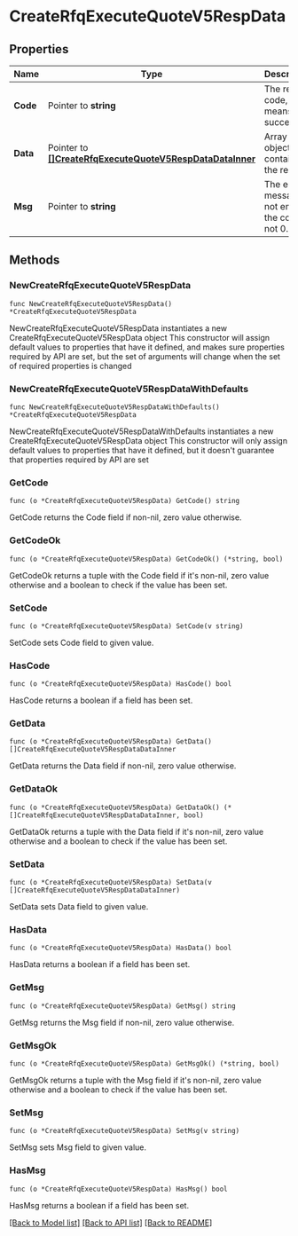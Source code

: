 # CreateRfqExecuteQuoteV5RespData

## Properties

Name | Type | Description | Notes
------------ | ------------- | ------------- | -------------
**Code** | Pointer to **string** | The result code, &#x60;0&#x60; means success. | [optional] [default to ""]
**Data** | Pointer to [**[]CreateRfqExecuteQuoteV5RespDataDataInner**](CreateRfqExecuteQuoteV5RespDataDataInner.md) | Array of objects containing the results | [optional] 
**Msg** | Pointer to **string** | The error message, not empty if the code is not 0. | [optional] [default to ""]

## Methods

### NewCreateRfqExecuteQuoteV5RespData

`func NewCreateRfqExecuteQuoteV5RespData() *CreateRfqExecuteQuoteV5RespData`

NewCreateRfqExecuteQuoteV5RespData instantiates a new CreateRfqExecuteQuoteV5RespData object
This constructor will assign default values to properties that have it defined,
and makes sure properties required by API are set, but the set of arguments
will change when the set of required properties is changed

### NewCreateRfqExecuteQuoteV5RespDataWithDefaults

`func NewCreateRfqExecuteQuoteV5RespDataWithDefaults() *CreateRfqExecuteQuoteV5RespData`

NewCreateRfqExecuteQuoteV5RespDataWithDefaults instantiates a new CreateRfqExecuteQuoteV5RespData object
This constructor will only assign default values to properties that have it defined,
but it doesn't guarantee that properties required by API are set

### GetCode

`func (o *CreateRfqExecuteQuoteV5RespData) GetCode() string`

GetCode returns the Code field if non-nil, zero value otherwise.

### GetCodeOk

`func (o *CreateRfqExecuteQuoteV5RespData) GetCodeOk() (*string, bool)`

GetCodeOk returns a tuple with the Code field if it's non-nil, zero value otherwise
and a boolean to check if the value has been set.

### SetCode

`func (o *CreateRfqExecuteQuoteV5RespData) SetCode(v string)`

SetCode sets Code field to given value.

### HasCode

`func (o *CreateRfqExecuteQuoteV5RespData) HasCode() bool`

HasCode returns a boolean if a field has been set.

### GetData

`func (o *CreateRfqExecuteQuoteV5RespData) GetData() []CreateRfqExecuteQuoteV5RespDataDataInner`

GetData returns the Data field if non-nil, zero value otherwise.

### GetDataOk

`func (o *CreateRfqExecuteQuoteV5RespData) GetDataOk() (*[]CreateRfqExecuteQuoteV5RespDataDataInner, bool)`

GetDataOk returns a tuple with the Data field if it's non-nil, zero value otherwise
and a boolean to check if the value has been set.

### SetData

`func (o *CreateRfqExecuteQuoteV5RespData) SetData(v []CreateRfqExecuteQuoteV5RespDataDataInner)`

SetData sets Data field to given value.

### HasData

`func (o *CreateRfqExecuteQuoteV5RespData) HasData() bool`

HasData returns a boolean if a field has been set.

### GetMsg

`func (o *CreateRfqExecuteQuoteV5RespData) GetMsg() string`

GetMsg returns the Msg field if non-nil, zero value otherwise.

### GetMsgOk

`func (o *CreateRfqExecuteQuoteV5RespData) GetMsgOk() (*string, bool)`

GetMsgOk returns a tuple with the Msg field if it's non-nil, zero value otherwise
and a boolean to check if the value has been set.

### SetMsg

`func (o *CreateRfqExecuteQuoteV5RespData) SetMsg(v string)`

SetMsg sets Msg field to given value.

### HasMsg

`func (o *CreateRfqExecuteQuoteV5RespData) HasMsg() bool`

HasMsg returns a boolean if a field has been set.


[[Back to Model list]](../README.md#documentation-for-models) [[Back to API list]](../README.md#documentation-for-api-endpoints) [[Back to README]](../README.md)


